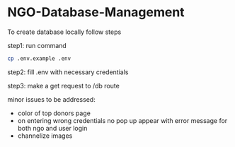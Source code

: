# NGO-Database-Management

To create database locally
follow steps 

step1: run command 
```bash
cp .env.example .env
```

step2: fill .env with necessary credentials

step3: make a get request to /db route


minor issues to be addressed:
- color of top donors page
- on entering wrong credentials no pop up appear with error message for both ngo and user login
- channelize images
